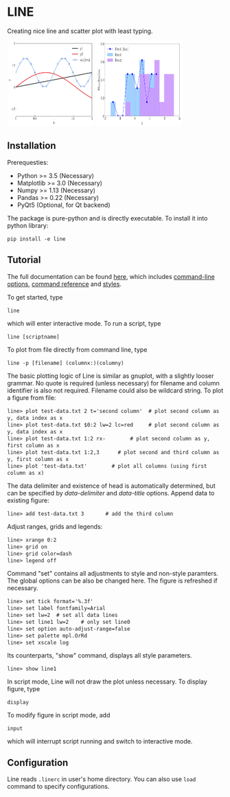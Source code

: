 # LINE

Creating nice line and scatter plot with least typing.

<img width="40%" height="200" src="doc/plot1.png">
<img width="40%" height="200" src="doc/plot2.png">

## Installation

Prerequesties:

- Python >= 3.5 (Necessary)
- Matplotlib >= 3.0 (Necessary)
- Numpy >= 1.13 (Necessary)
- Pandas >= 0.22 (Necessary)
- PyQt5 (Optional, for Qt backend)

The package is pure-python and is directly executable. To install it into python library:

    pip install -e line

## Tutorial

The full documentation can be found [here](doc/doc.md), which includes [command-line options](doc/doc.md#command-line-options), [command reference](doc/doc.md#command-reference) and [styles](doc/doc.md#styles).

To get started, type

    line

which will enter interactive mode. To run a script, type

    line [scriptname]

To plot from file directly from command line, type

    line -p [filename] (columnx:)(columny)

The basic plotting logic of Line is similar as gnuplot, with a slightly looser grammar. No quote is required (unless necessary) for filename and column identifier is also not required. Filename could also be wildcard string.
To plot a figure from file:

    line> plot test-data.txt 2 t='second column'  # plot second column as y, data index as x
    line> plot test-data.txt $0:2 lw=2 lc=red     # plot second column as y, data index as x
    line> plot test-data.txt 1:2 rx-        # plot second column as y, first column as x
    line> plot test-data.txt 1:2,3      # plot second and third column as y, first column as x
    line> plot 'test-data.txt'        # plot all columns (using first column as x)

The data delimiter and existence of head is automatically determined, but can be specified by *data-delimiter* and *data-title* options.
Append data to existing figure:

    line> add test-data.txt 3       # add the third column

Adjust ranges, grids and legends:

    line> xrange 0:2
    line> grid on
    line> grid color=dash
    line> legend off

Command "set" contains all adjustments to style and non-style paramters. The global options can be also be changed here. The figure is refreshed if necessary.

    line> set tick format='%.3f'
    line> set label fontfamily=Arial
    line> set lw=2  # set all data lines
    line> set line1 lw=2    # only set line0
    line> set option auto-adjust-range=false
    line> set palette mpl.OrRd
    line> set xscale log

Its counterparts, "show" command, displays all style parameters.

    line> show line1

In script mode, Line will not draw the plot unless necessary. To display figure, type

    display

To modify figure in script mode, add

    input

which will interrupt script running and switch to interactive mode.


## Configuration

Line reads `.linerc` in user's home directory. You can also use `load` command to specify configurations.
